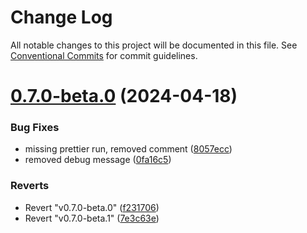 # Change Log

All notable changes to this project will be documented in this file.
See [Conventional Commits](https://conventionalcommits.org) for commit guidelines.

# [0.7.0-beta.0](https://github.com/dojoengine/dojo.js/compare/v0.6.122...v0.7.0-beta.0) (2024-04-18)


### Bug Fixes

* missing prettier run, removed comment ([8057ecc](https://github.com/dojoengine/dojo.js/commit/8057ecc3c5d42ab3e68c7ed300c68f99f7a2e050))
* removed debug message ([0fa16c5](https://github.com/dojoengine/dojo.js/commit/0fa16c523ea103170c8e24d838583f18f1ebf76f))


### Reverts

* Revert "v0.7.0-beta.0" ([f231706](https://github.com/dojoengine/dojo.js/commit/f231706da533665398c099cb6a67f38ea62f6158))
* Revert "v0.7.0-beta.1" ([7e3c63e](https://github.com/dojoengine/dojo.js/commit/7e3c63ea5ed642d33eea2f39fbae6d7c2f5d12ad))

